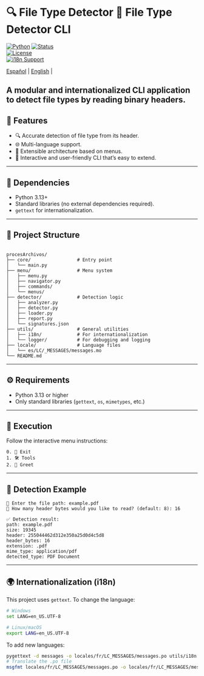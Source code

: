 # 🔍 File Type Detector 🧠 File Type Detector CLI

[![Python](https://img.shields.io/badge/Python-3.13-blue?logo=python&logoColor=white)](https://www.python.org/downloads/release/python-3130/)
[![Status](https://img.shields.io/badge/status-in%20development-yellow)](#)  
[![License](https://img.shields.io/badge/license-MIT-green)](LICENSE)  
[![i18n Support](https://img.shields.io/badge/i18n-es%2Fen-lightgrey)](#)  

[Español](/README.md) | [English](/README/en.md) |

A modular and internationalized CLI application to detect file types by reading binary headers.
---

## 🚀 Features

- 🔍 Accurate detection of file type from its header.
- 🌐 Multi-language support.
- 🧩 Extensible architecture based on menus.
- 🧪 Interactive and user-friendly CLI that’s easy to extend.

---

## 📌 Dependencies

* Python 3.13+
* Standard libraries (no external dependencies required).
* `gettext` for internationalization.

---

## 📁 Project Structure

```

procesArchivos/
├── core/                 # Entry point
│   └── main.py
├── menu/                 # Menu system
│   ├── menu.py
│   ├── navigator.py
│   ├── commands/
│   └── menus/
├── detector/             # Detection logic
│   ├── analyzer.py
│   ├── detector.py
│   ├── loader.py
│   ├── report.py
│   └── signatures.json
├── utils/                # General utilities
│   ├── i18n/             # For internationalization
│   └── logger/           # For debugging and logging
├── locale/               # Language files
│   └── es/LC/_MESSAGES/messages.mo
└── README.md

````

---

## ⚙️ Requirements

- Python 3.13 or higher
- Only standard libraries (`gettext`, `os`, `mimetypes`, etc.)

---

## 🧪 Execution

Follow the interactive menu instructions:

```
0. 🚪 Exit
1. 🛠 Tools
2. 👋 Greet
```

---

## 🧠 Detection Example

```text
📄 Enter the file path: example.pdf
🔢 How many header bytes would you like to read? (default: 8): 16

✅ Detection result:
path: example.pdf
size: 19345
header: 255044462d312e350a25d0d4c5d8
header_bytes: 16
extension: .pdf
mime_type: application/pdf
detected_type: PDF Document
```

---

## 🌍 Internationalization (i18n)

This project uses `gettext`. To change the language:

```bash
# Windows
set LANG=en_US.UTF-8

# Linux/macOS
export LANG=en_US.UTF-8
```

To add new languages:

```bash
pygettext -d messages -o locales/fr/LC_MESSAGES/messages.po utils/i18n.py
# Translate the .po file
msgfmt locales/fr/LC_MESSAGES/messages.po -o locales/fr/LC_MESSAGES/messages.mo
```